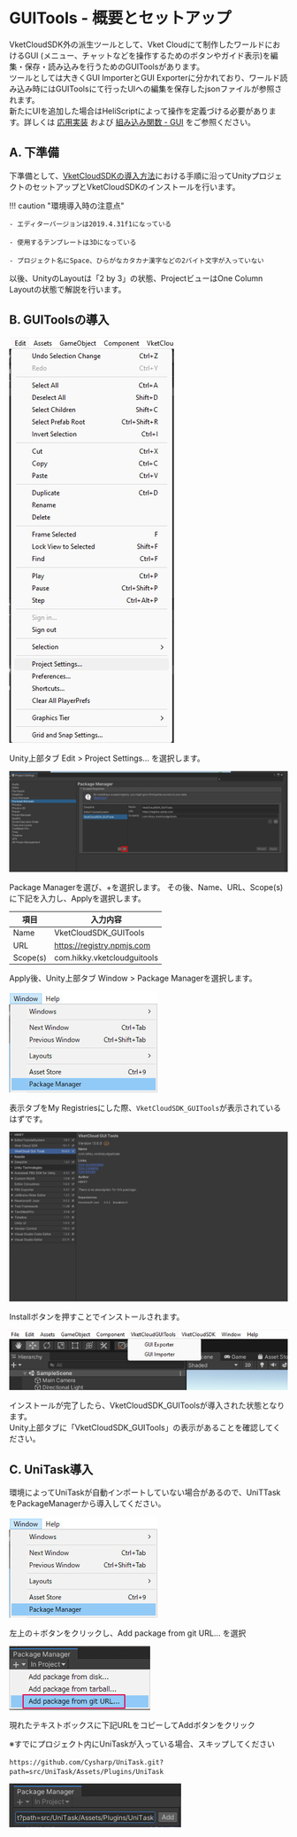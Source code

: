 # GUITools - 概要とセットアップ

VketCloudSDK外の派生ツールとして、Vket Cloudにて制作したワールドにおけるGUI (メニュー、チャットなどを操作するためのボタンやガイド表示)を編集・保存・読み込みを行うためのGUIToolsがあります。<br>
ツールとしては大きくGUI ImporterとGUI Exporterに分かれており、ワールド読み込み時にはGUIToolsにて行ったUIへの編集を保存したjsonファイルが参照されます。<br>
新たにUIを追加した場合はHeliScriptによって操作を定義づける必要があります。詳しくは [応用実装](AdvancedUse.md) および [組み込み関数 - GUI](../hs/hs_system_function_gui.md) をご参照ください。

## A. 下準備

下準備として、[VketCloudSDKの導入方法](../AboutVketCloudSDK/SetupSDK_external.md)における手順に沿ってUnityプロジェクトのセットアップとVketCloudSDKのインストールを行います。

!!! caution "環境導入時の注意点"

    - エディターバージョンは2019.4.31f1になっている

    - 使用するテンプレートは3Dになっている

    - プロジェクト名にSpace、ひらがなカタカナ漢字などの2バイト文字が入っていない

以後、UnityのLayoutは「2 by 3」の状態、ProjectビューはOne Column Layoutの状態で解説を行います。

## B. GUIToolsの導入

![GUITools_Setup_01](img/GUITools_Setup_01.jpg)

Unity上部タブ Edit > Project Settings… を選択します。

![GUITools_Setup_02](img/GUITools_Setup_02.jpg)

Package Managerを選び、+を選択します。
その後、Name、URL、Scope(s)に下記を入力し、Applyを選択します。

| 項目 | 入力内容 |
| ---- | ---- |
| Name | VketCloudSDK_GUITools |
| URL  | https://registry.npmjs.com |
| Scope(s) | com.hikky.vketcloudguitools |

Apply後、Unity上部タブ Window > Package Managerを選択します。

![GUITools_Setup_03](img/GUITools_Setup_03.jpg)

表示タブをMy Registriesにした際、`VketCloudSDK_GUITools`が表示されているはずです。

![GUITools_Setup_04](img/GUITools_Setup_04.jpg)

Installボタンを押すことでインストールされます。

![GUITools_Setup_05](img/GUITools_Setup_05.jpg)

インストールが完了したら、VketCloudSDK_GUIToolsが導入された状態となります。  
Unity上部タブに「VketCloudSDK_GUITools」の表示があることを確認してください。

## C. UniTask導入

環境によってUniTaskが自動インポートしていない場合があるので、UniTTaskをPackageManagerから導入してください。

![GUITools_Setup_03](img/GUITools_Setup_03.jpg)

左上の＋ボタンをクリックし、Add package from git URL… を選択

![GUITools_Setup_06](img/GUITools_Setup_06.jpg)

現れたテキストボックスに下記URLをコピーしてAddボタンをクリック

※すでにプロジェクト内にUniTaskが入っている場合、スキップしてください

`https://github.com/Cysharp/UniTask.git?path=src/UniTask/Assets/Plugins/UniTask`

![GUITools_Setup_07](img/GUITools_Setup_07.jpg)
